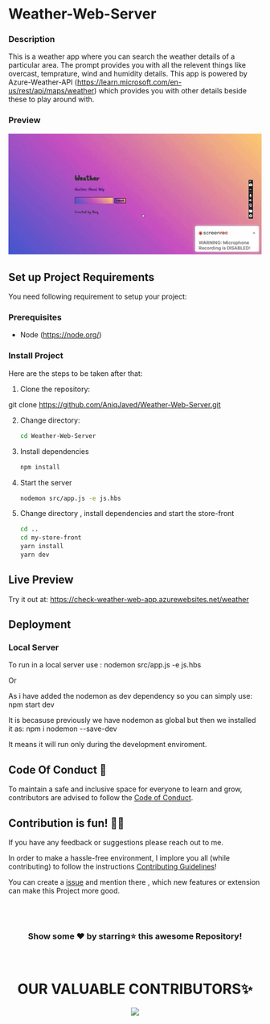 
# Weather-Web-Server


### Description

This is a weather app where you can search the weather details of a particular area. The prompt provides you with all the relevent things like overcast, temprature, wind and humidity details. This app is powered by Azure-Weather-API (https://learn.microsoft.com/en-us/rest/api/maps/weather) which provides you with other details beside these to play around with.

### Preview


![](weather.gif)



## Set up Project Requirements

You need following requirement to setup your project:

### Prerequisites

- Node (https://node.org/)

### Install Project

Here are the steps to be taken after that:


1. Clone the repository:

git clone https://github.com/AniqJaved/Weather-Web-Server.git


2. Change directory:
    ```bash
    cd Weather-Web-Server
    ```
3. Install dependencies
    ```bash
    npm install
    ```
4. Start the server
    ```bash
    nodemon src/app.js -e js.hbs
    ```
5. Change directory , install dependencies and start the store-front
    ```bash
    cd ..
    cd my-store-front
    yarn install
    yarn dev
    ```

## Live Preview
Try it out at: https://check-weather-web-app.azurewebsites.net/weather


## Deployment


### Local Server
To run in a local server use : nodemon src/app.js -e js.hbs

Or

As i have added the nodemon as dev dependency so you can simply use: npm start dev

It is becasuse previously we have nodemon as global but then we installed it as: npm i nodemon --save-dev

It means it will run only during the development enviroment. 



## Code Of Conduct 📜

To maintain a safe and inclusive space for everyone to learn and grow, contributors are advised to follow the [Code of Conduct](https://github.com/AniqJaved/Weather-Web-Server/blob/master/CODE_OF_CONDUCT.md).


## Contribution is fun! ✌🏼

If you have any feedback or suggestions please reach out to me.  

In order to make a hassle-free environment, I implore you all (while contributing) to follow the instructions [Contributing Guidelines](https://github.com/AniqJaved/Weather-Web-Server/blob/master/CONTRIBUTING.md)!

You can create a <a href="https://github.com/AniqJaved/Weather-Web-Server/issues">issue</a> and mention there , which new features or extension can make this Project more good.


<!-- ------------------------------------------------------------------------------------------------------------------------------------------------------------------ -->

<br>
  
<br>


<div align="center">

### Show some ❤️ by starring⭐ this awesome Repository!

</div>
<br>  

<h1 align=center> OUR VALUABLE CONTRIBUTORS✨ </h1>
<p align="center">
  
	
<a href="https://github.com/AniqJaved/Weather-Web-Server/graphs/contributors">
  <img src="https://contrib.rocks/image?repo=AniqJaved/Weather-Web-Server" />
</a>


